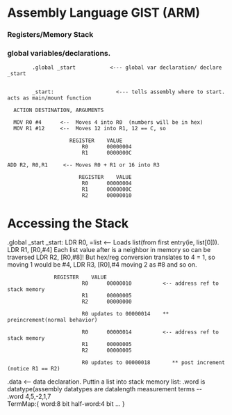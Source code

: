 # Assembly Language GIST (ARM)

### Registers/Memory Stack

### global variables/declarations.

            .global _start           <--- global var declaration/ declare _start


            _start:                    <--- tells assembly where to start. acts as main/mount function

      ACTION DESTINATION, ARGUMENTS

      MOV R0 #4      <--  Moves 4 into R0  (numbers will be in hex)
      MOV R1 #12     <--  Moves 12 into R1, 12 == C, so

                        REGISTER    VALUE
                            R0      00000004
                            R1      0000000C

    ADD R2, R0,R1     <-- Moves R0 + R1 or 16 into R3

                           REGISTER    VALUE
                            R0      00000004
                            R1      0000000C
                            R2      00000010

# Accessing the Stack

.global \_start
\_start:
LDR R0, =list <-- Loads list(from first entry(ie, list[0])).
LDR R1, [R0,#4] Each list value after is a neighbor in memory so can be traversed
LDR R2, [R0,#8]! But hex/reg conversion translates to 4 = 1, so moving 1 would be #4,
LDR R3, [R0],#4 moving 2 as #8 and so on.

                   REGISTER    VALUE
                            R0      00000010          <-- address ref to stack memory
                            R1      00000005
                            R2      00000000

                            R0 updates to 00000014    ** preincrement(normal behavior)

                            R0      00000014          <-- address ref to stack memory
                            R1      00000005
                            R2      00000005

                            R0 updates to 00000018       ** post increment (notice R1 == R2)

.data <-- data declaration. Puttin a list into stack memory
list: .word is datatype(assembly datatypes are datalength measurement terms --  
.word 4,5,-2,1,7  
 TermMap:{
word:8 bit
half-word:4 bit
...
}
